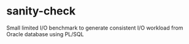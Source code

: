 # sanity-check
Small limited I/O benchmark to generate consistent I/O workload from Oracle database using PL/SQL
